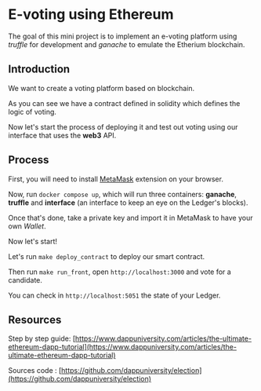# E-voting using Ethereum

The goal of this mini project is to implement an e-voting platform using _truffle_ for development and _ganache_ to emulate the Etherium blockchain.

## Introduction

We want to create a voting platform based on blockchain.

As you can see we have a contract defined in solidity which defines the logic of voting.

Now let's start the process of deploying it and test out voting using our interface that uses the __web3__ API.

## Process

First, you will need to install [MetaMask](https://chrome.google.com/webstore/detail/metamask/nkbihfbeogaeaoehlefnkodbefgpgknn?hl=en) extension on your browser.

Now, run `docker compose up`, which will run three containers: __ganache__, __truffle__ and __interface__ (an interface to keep an eye on the Ledger's blocks).

Once that's done, take a private key and import it in MetaMask to have your own _Wallet_.

Now let's start!

Let's run `make deploy_contract` to deploy our smart contract.

Then run `make run_front`, open `http://localhost:3000` and vote for a candidate.

You can check in `http://localhost:5051` the state of your Ledger.

## Resources
Step by step guide: [https://www.dappuniversity.com/articles/the-ultimate-ethereum-dapp-tutorial](https://www.dappuniversity.com/articles/the-ultimate-ethereum-dapp-tutorial)

Sources code : [https://github.com/dappuniversity/election](https://github.com/dappuniversity/election)



